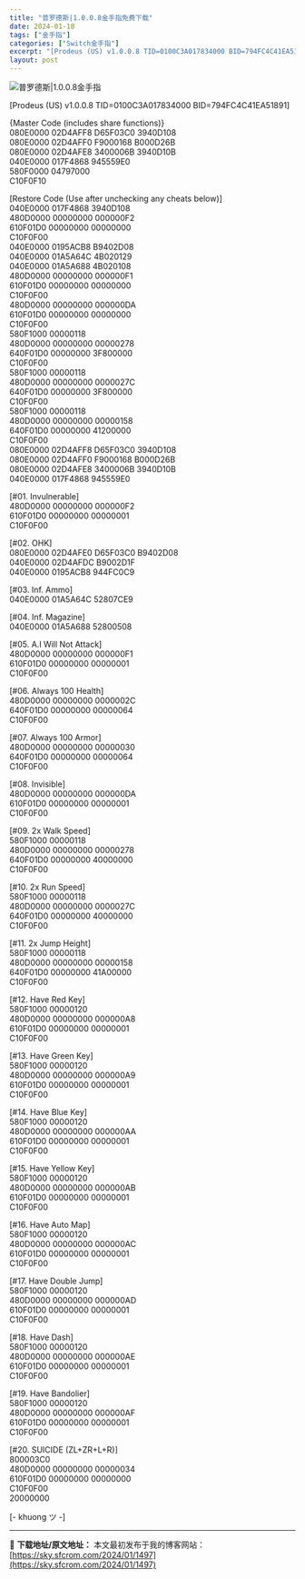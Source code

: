 ```yaml
---
title: "普罗德斯|1.0.0.8金手指免费下载"
date: 2024-01-18
tags: ["金手指"]
categories: ["Switch金手指"]
excerpt: "[Prodeus (US) v1.0.0.8 TID=0100C3A017834000 BID=794FC4C41EA51891] {Master Code (includes share functions)} 080E0000 02D4AFF8 D65F03C0 3940D108 080E000&hellip;"
layout: post
---
```


 <p><img src="https://sky.sfcrom.com/wp-content/uploads/2024/01/20240117_65a7c385c5793.jpg" alt="普罗德斯|1.0.0.8金手指" /></p> <p>[Prodeus (US) v1.0.0.8 TID=0100C3A017834000 BID=794FC4C41EA51891]</p> <p>{Master Code (includes share functions)}<br /> 080E0000 02D4AFF8 D65F03C0 3940D108<br /> 080E0000 02D4AFF0 F9000168 B000D26B<br /> 080E0000 02D4AFE8 3400006B 3940D10B<br /> 040E0000 017F4868 945559E0<br /> 580F0000 04797000<br /> C10F0F10</p> <p>[Restore Code (Use after unchecking any cheats below)]<br /> 040E0000 017F4868 3940D108<br /> 480D0000 00000000 000000F2<br /> 610F01D0 00000000 00000000<br /> C10F0F00<br /> 040E0000 0195ACB8 B9402D08<br /> 040E0000 01A5A64C 4B020129<br /> 040E0000 01A5A688 4B020108<br /> 480D0000 00000000 000000F1<br /> 610F01D0 00000000 00000000<br /> C10F0F00<br /> 480D0000 00000000 000000DA<br /> 610F01D0 00000000 00000000<br /> C10F0F00<br /> 580F1000 00000118<br /> 480D0000 00000000 00000278<br /> 640F01D0 00000000 3F800000<br /> C10F0F00<br /> 580F1000 00000118<br /> 480D0000 00000000 0000027C<br /> 640F01D0 00000000 3F800000<br /> C10F0F00<br /> 580F1000 00000118<br /> 480D0000 00000000 00000158<br /> 640F01D0 00000000 41200000<br /> C10F0F00<br /> 080E0000 02D4AFF8 D65F03C0 3940D108<br /> 080E0000 02D4AFF0 F9000168 B000D26B<br /> 080E0000 02D4AFE8 3400006B 3940D10B<br /> 040E0000 017F4868 945559E0</p> <p>[#01. Invulnerable]<br /> 480D0000 00000000 000000F2<br /> 610F01D0 00000000 00000001<br /> C10F0F00</p> <p>[#02. OHK]<br /> 080E0000 02D4AFE0 D65F03C0 B9402D08<br /> 040E0000 02D4AFDC B9002D1F<br /> 040E0000 0195ACB8 944FC0C9</p> <p>[#03. Inf. Ammo]<br /> 040E0000 01A5A64C 52807CE9</p> <p>[#04. Inf. Magazine]<br /> 040E0000 01A5A688 52800508</p> <p>[#05. A.I Will Not Attack]<br /> 480D0000 00000000 000000F1<br /> 610F01D0 00000000 00000001<br /> C10F0F00</p> <p>[#06. Always 100 Health]<br /> 480D0000 00000000 0000002C<br /> 640F01D0 00000000 00000064<br /> C10F0F00</p> <p>[#07. Always 100 Armor]<br /> 480D0000 00000000 00000030<br /> 640F01D0 00000000 00000064<br /> C10F0F00</p> <p>[#08. Invisible]<br /> 480D0000 00000000 000000DA<br /> 610F01D0 00000000 00000001<br /> C10F0F00</p> <p>[#09. 2x Walk Speed]<br /> 580F1000 00000118<br /> 480D0000 00000000 00000278<br /> 640F01D0 00000000 40000000<br /> C10F0F00</p> <p>[#10. 2x Run Speed]<br /> 580F1000 00000118<br /> 480D0000 00000000 0000027C<br /> 640F01D0 00000000 40000000<br /> C10F0F00</p> <p>[#11. 2x Jump Height]<br /> 580F1000 00000118<br /> 480D0000 00000000 00000158<br /> 640F01D0 00000000 41A00000<br /> C10F0F00</p> <p>[#12. Have Red Key]<br /> 580F1000 00000120<br /> 480D0000 00000000 000000A8<br /> 610F01D0 00000000 00000001<br /> C10F0F00</p> <p>[#13. Have Green Key]<br /> 580F1000 00000120<br /> 480D0000 00000000 000000A9<br /> 610F01D0 00000000 00000001<br /> C10F0F00</p> <p>[#14. Have Blue Key]<br /> 580F1000 00000120<br /> 480D0000 00000000 000000AA<br /> 610F01D0 00000000 00000001<br /> C10F0F00</p> <p>[#15. Have Yellow Key]<br /> 580F1000 00000120<br /> 480D0000 00000000 000000AB<br /> 610F01D0 00000000 00000001<br /> C10F0F00</p> <p>[#16. Have Auto Map]<br /> 580F1000 00000120<br /> 480D0000 00000000 000000AC<br /> 610F01D0 00000000 00000001<br /> C10F0F00</p> <p>[#17. Have Double Jump]<br /> 580F1000 00000120<br /> 480D0000 00000000 000000AD<br /> 610F01D0 00000000 00000001<br /> C10F0F00</p> <p>[#18. Have Dash]<br /> 580F1000 00000120<br /> 480D0000 00000000 000000AE<br /> 610F01D0 00000000 00000001<br /> C10F0F00</p> <p>[#19. Have Bandolier]<br /> 580F1000 00000120<br /> 480D0000 00000000 000000AF<br /> 610F01D0 00000000 00000001<br /> C10F0F00</p> <p>[#20. SUICIDE (ZL+ZR+L+R)]<br /> 800003C0<br /> 480D0000 00000000 00000034<br /> 610F01D0 00000000 00000000<br /> C10F0F00<br /> 20000000</p> <p>[- khuong ツ -]</p> 

---
📖 **下载地址/原文地址：** 本文最初发布于我的博客网站：[https://sky.sfcrom.com/2024/01/1497](https://sky.sfcrom.com/2024/01/1497)
